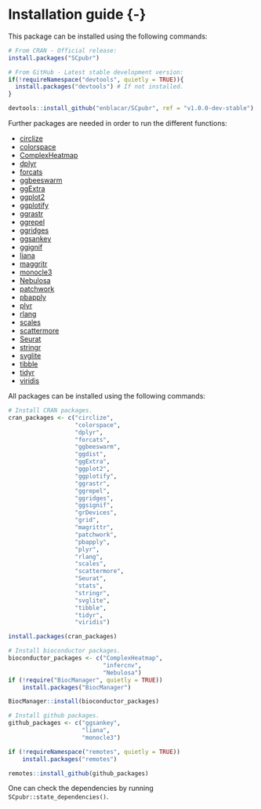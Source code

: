 # Installation guide {-}

This package can be installed using the following commands:

```r
# From CRAN - Official release:
install.packages("SCpubr")

# From GitHub - Latest stable development version:
if(!requireNamespace("devtools", quietly = TRUE)){
  install.packages("devtools") # If not installed.
}

devtools::install_github("enblacar/SCpubr", ref = "v1.0.0-dev-stable")
```


Further packages are needed in order to run the different functions:

- [circlize](https://jokergoo.github.io/circlize_book/book/)
- [colorspace](https://cran.r-project.org/web/packages/colorspace/vignettes/colorspace.html)
- [ComplexHeatmap](https://bioconductor.org/packages/release/bioc/html/ComplexHeatmap.html)
- [dplyr](https://dplyr.tidyverse.org/)
- [forcats](https://forcats.tidyverse.org/index.html)
- [ggbeeswarm](https://cran.r-project.org/web/packages/ggbeeswarm/index.html)
- [ggExtra](https://cran.r-project.org/web/packages/ggExtra/vignettes/ggExtra.html)
- [ggplot2](https://ggplot2.tidyverse.org/)
- [ggplotify](https://cran.r-project.org/web/packages/ggplotify/index.html/)
- [ggrastr](https://cran.r-project.org/web/packages/ggrastr/vignettes/Raster_geoms.html)
- [ggrepel](https://cran.r-project.org/web/packages/ggrepel/vignettes/ggrepel.html)
- [ggridges](https://cran.r-project.org/web/packages/ggridges/vignettes/introduction.html)
- [ggsankey](https://github.com/davidsjoberg/ggsankey)
- [ggignif](https://cran.r-project.org/web/packages/ggsignif/vignettes/intro.html)
- [liana](https://github.com/saezlab/liana)
- [maggritr](https://cran.r-project.org/web/packages/magrittr/vignettes/magrittr.html)
- [monocle3](https://cole-trapnell-lab.github.io/monocle3/)
- [Nebulosa](http://bioconductor.org/packages/release/bioc/html/Nebulosa.html)
- [patchwork](https://patchwork.data-imaginist.com/)
- [pbapply](https://cran.rstudio.com/web/packages/pbapply/index.html)
- [plyr](https://cran.r-project.org/web/packages/plyr/index.html)
- [rlang](https://cran.r-project.org/web/packages/rlang/index.html)
- [scales](https://cran.r-project.org/web/packages/scales/index.html)
- [scattermore](https://cran.rstudio.com/web/packages/scattermore/index.html)
- [Seurat](https://satijalab.org/seurat/index.html)
- [stringr](https://cran.r-project.org/web/packages/stringr/index.html)
- [svglite](https://cran.r-project.org/web/packages/svglite/index.html)
- [tibble](https://tibble.tidyverse.org/)
- [tidyr](https://tidyr.tidyverse.org/)
- [viridis](https://cran.r-project.org/web/packages/viridis/index.html)


All packages can be installed using the following commands:


```r
# Install CRAN packages.
cran_packages <- c("circlize",
                   "colorspace",
                   "dplyr",
                   "forcats",
                   "ggbeeswarm",
                   "ggdist",
                   "ggExtra",
                   "ggplot2",
                   "ggplotify",
                   "ggrastr",
                   "ggrepel",
                   "ggridges",
                   "ggsignif",
                   "grDevices",
                   "grid",
                   "magrittr",
                   "patchwork",
                   "pbapply",
                   "plyr",
                   "rlang",
                   "scales",
                   "scattermore",
                   "Seurat",
                   "stats",
                   "stringr",
                   "svglite",
                   "tibble",
                   "tidyr",
                   "viridis")

install.packages(cran_packages)

# Install bioconductor packages.
bioconductor_packages <- c("ComplexHeatmap",
                           "infercnv",
                           "Nebulosa")
if (!require("BiocManager", quietly = TRUE))
    install.packages("BiocManager")

BiocManager::install(bioconductor_packages)

# Install github packages.
github_packages <- c("ggsankey",
                     "liana",
                     "monocle3")

if (!requireNamespace("remotes", quietly = TRUE))
    install.packages("remotes")

remotes::install_github(github_packages)
```

One can check the dependencies by running `SCpubr::state_dependencies()`.


